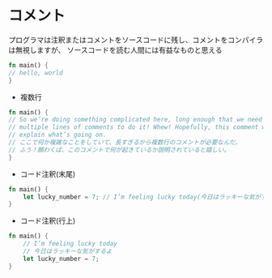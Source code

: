 # コメント
プログラマは注釈またはコメントをソースコードに残し、コメントをコンパイラは無視しますが、 ソースコードを読む人間には有益なものと思える
```rust:src/main.rs
fn main() {
// hello, world
}
```
- 複数行
```rust:src/main.rs
fn main() {
// So we’re doing something complicated here, long enough that we need
// multiple lines of comments to do it! Whew! Hopefully, this comment will
// explain what’s going on.
// ここで何か複雑なことをしていて、長すぎるから複数行のコメントが必要なんだ。
// ふう！願わくば、このコメントで何が起きているか説明されていると嬉しい。
}
```
- コード注釈(末尾)
```rust:src/main.rs
fn main() {
    let lucky_number = 7; // I’m feeling lucky today(今日はラッキーな気がするよ)
}
```
- コード注釈(行上)
```rust:src/main.rs
fn main() {
    // I’m feeling lucky today
    // 今日はラッキーな気がするよ
    let lucky_number = 7;
}
```

